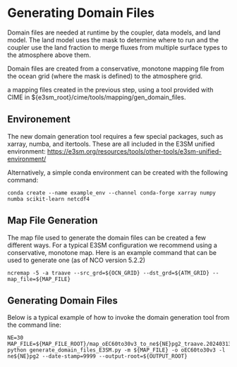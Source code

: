 # Generating Domain Files

Domain files are needed at runtime by the coupler, data models, and land model.
The land model uses the mask to determine where to run and the coupler use the
land fraction to merge fluxes from multiple surface types to the atmosphere
above them.

Domain files are created from a conservative, monotone mapping file from the 
ocean grid (where the mask is defined) to the atmosphere grid.

a mapping files created in the 
previous step, using a tool provided with CIME in 
${e3sm_root}/cime/tools/mapping/gen_domain_files. 


## Environement

The new domain generation tool requires a few special packages, 
such as xarray, numba, and itertools.
These are all included in the E3SM unified environment:
https://e3sm.org/resources/tools/other-tools/e3sm-unified-environment/

Alternatively, a simple conda environment can be created with the following command:
```
conda create --name example_env --channel conda-forge xarray numpy numba scikit-learn netcdf4
```

## Map File Generation

The map file used to generate the domain files can be created a few different ways.
For a typical E3SM configuration we recommend using a conservative, monotone map.
Here is an example command that can be used to generate one (as of NCO version 5.2.2)

```
ncremap -5 -a traave --src_grd=${OCN_GRID} --dst_grd=${ATM_GRID} --map_file=${MAP_FILE}
```

## Generating Domain Files

Below is a typical example of how to invoke the domain generation tool from the command line:

```
NE=30
MAP_FILE=${MAP_FILE_ROOT}/map_oEC60to30v3_to_ne${NE}pg2_traave.20240313.nc
python generate_domain_files_E3SM.py -m ${MAP_FILE} -o oEC60to30v3 -l ne${NE}pg2 --date-stamp=9999 --output-root=${OUTPUT_ROOT}
```
